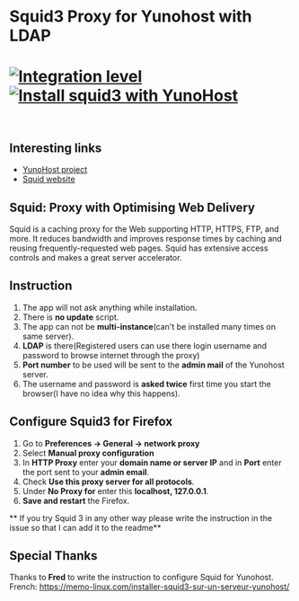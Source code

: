 # Squid3 Proxy for Yunohost with LDAP

[![Integration level](https://dash.yunohost.org/integration/squid3.svg)](https://ci-apps.yunohost.org/jenkins/job/squid3%20%28Community%29/lastBuild/consoleFull)  
[![Install squid3 with YunoHost](https://install-app.yunohost.org/install-with-yunohost.png)](https://install-app.yunohost.org/?app=peertube)<br><br>
=======

## Interesting links

- [YunoHost project](https://yunohost.org)
- [Squid website](http://www.squid-cache.org/)

## Squid: Proxy with Optimising Web Delivery

Squid is a caching proxy for the Web supporting HTTP, HTTPS, FTP, and more. It reduces bandwidth and improves response times by caching and reusing frequently-requested web pages. Squid has extensive access controls and makes a great server accelerator.

## Instruction

1. The app will not ask anything while installation.
1. There is **no update** script.
1. The app can not be **multi-instance**(can't be installed many times on same server).
1. **LDAP** is there(Registered users can use there login username and password to browse internet through the proxy)
1. **Port number** to be used will be sent to the **admin mail** of the Yunohost server.
1. The username and password is **asked twice** first time you start the browser(I have no idea why this happens).

## Configure Squid3 for Firefox

1. Go to **Preferences -> General -> network proxy**
1. Select **Manual proxy configuration**
1. In **HTTP Proxy** enter your **domain name or server IP** and in **Port** enter the port sent to your **admin email**.
1. Check **Use this proxy server for all protocols**.
1. Under **No Proxy for** enter this **localhost, 127.0.0.1**.
1. **Save and restart** the Firefox.

** If you try Squid 3 in any other way please write the instruction in the issue so that I can add it to the readme**

## Special Thanks
Thanks to **Fred** to write the instruction to configure Squid for Yunohost. French: https://memo-linux.com/installer-squid3-sur-un-serveur-yunohost/
